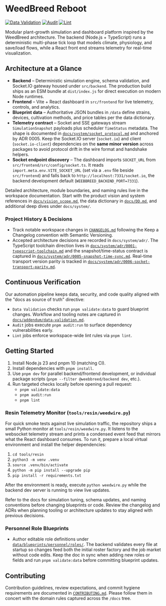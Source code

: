 # WeedBreed Reboot

[![Data Validation](https://github.com/WeedBreed/weebbreed-reboot/actions/workflows/data-validation.yml/badge.svg?branch=main&job=validate)](https://github.com/WeedBreed/weebbreed-reboot/actions/workflows/data-validation.yml)
[![Audit](https://github.com/WeedBreed/weebbreed-reboot/actions/workflows/data-validation.yml/badge.svg?branch=main&job=audit)](https://github.com/WeedBreed/weebbreed-reboot/actions/workflows/data-validation.yml)
[![Lint](https://github.com/WeedBreed/weebbreed-reboot/actions/workflows/data-validation.yml/badge.svg?branch=main&job=lint)](https://github.com/WeedBreed/weebbreed-reboot/actions/workflows/data-validation.yml)

Modular plant-growth simulation and dashboard platform inspired by the WeedBreed
architecture. The backend (Node.js + TypeScript) runs a deterministic
multi-phase tick loop that models climate, physiology, and save/load flows,
while a React front end streams telemetry for real-time visualization.

## Architecture at a Glance

- **Backend** – Deterministic simulation engine, schema validation, and
  Socket.IO gateway housed under `src/backend`. The production build ships as an
  ESM bundle at `dist/index.js` for direct execution on modern Node runtimes.
- **Frontend** – Vite + React dashboard in `src/frontend` for live telemetry,
  controls, and analytics.
- **Blueprint data** – Authoritative JSON bundles in `/data` define strains,
  devices, cultivation methods, and price tables per the data dictionary.
- **Telemetry contract** – Socket and SSE gateways stream
  `SimulationSnapshot` payloads plus scheduler `TimeStatus` metadata. The shape
  is documented in [`docs/system/socket_protocol.md`](docs/system/socket_protocol.md)
  and anchored by ADR 0005. Keep the Socket.IO server (`socket.io`) and client
  (`socket.io-client`) dependencies on the **same minor version** across
  packages to avoid protocol drift in the wire format and handshake helpers.
- **Socket endpoint discovery** – The dashboard imports `SOCKET_URL` from
  `src/frontend/src/config/socket.ts`. It reads `import.meta.env.VITE_SOCKET_URL`
  (set via a `.env` file beside `src/frontend`) and falls back to
  `http://localhost:7331/socket.io`, the backend development default
  (`WEEBBREED_BACKEND_PORT=7331`).

Detailed architecture, module boundaries, and naming rules live in the
workspace documentation. Start with the product vision and system references in
[`docs/vision_scope.md`](docs/vision_scope.md), the data dictionary in
[`docs/DD.md`](docs/DD.md), and additional deep dives under `docs/system/`.

### Project History & Decisions

- Track notable workspace changes in [`CHANGELOG.md`](CHANGELOG.md) following the
  Keep a Changelog convention with Semantic Versioning.
- Accepted architecture decisions are recorded in `docs/system/adr/`. The
  TypeScript toolchain direction lives in
  [`docs/system/adr/0001-typescript-toolchain.md`](docs/system/adr/0001-typescript-toolchain.md)
  and the snapshot/time-status contract is captured in
  [`docs/system/adr/0005-snapshot-time-sync.md`](docs/system/adr/0005-snapshot-time-sync.md).
  Real-time transport version parity is tracked in
  [`docs/system/adr/0006-socket-transport-parity.md`](docs/system/adr/0006-socket-transport-parity.md).

## Continuous Verification

Our automation pipeline keeps data, security, and code quality aligned with the
"docs as source of truth" directive:

- `Data Validation` checks run `pnpm validate:data` to guard blueprint changes.
  Workflow and tooling notes are captured in
  [`docs/addendum/data-validation.md`](docs/addendum/data-validation.md).
- `Audit` jobs execute `pnpm audit:run` to surface dependency vulnerabilities
  early.
- `Lint` jobs enforce workspace-wide lint rules via `pnpm lint`.

## Getting Started

1. Install Node.js 23 and pnpm 10 (matching CI).
2. Install dependencies with `pnpm install`.
3. Use `pnpm dev` for parallel backend/frontend development, or individual
   package scripts (`pnpm --filter @weebbreed/backend dev`, etc.).
4. Run targeted checks locally before opening a pull request:
   - `pnpm validate:data`
   - `pnpm audit:run`
   - `pnpm lint`

### Resin Telemetry Monitor (`tools/resin/weedwire.py`)

For quick smoke tests against live simulation traffic, the repository ships a
small Python monitor at `tools/resin/weedwire.py`. It listens to the websocket
telemetry stream and prints a condensed event feed that mirrors what the React
dashboard consumes. To run it, prepare a local virtual environment and install
the helper dependencies:

1. `cd tools/resin`
2. `python3 -m venv .venv`
3. `source .venv/bin/activate`
4. `python -m pip install --upgrade pip`
5. `pip install -r requirements.txt`

After the environment is ready, execute `python weedwire.py` while the backend
dev server is running to view live updates.

Refer to the docs for simulation tuning, schema updates, and naming conventions
before changing blueprints or code. Review the changelog and ADRs when planning
tooling or architecture updates to stay aligned with previous decisions.

### Personnel Role Blueprints

- Author editable role definitions under
  [`data/blueprints/personnel/roles/`](docs/system/personnel_roles_blueprint.md).
  The backend validates every file at startup so changes feed both the initial
  roster factory and the job market without code edits. Keep the doc in sync
  when adding new roles or fields and run `pnpm validate:data` before
  committing blueprint updates.

## Contributing

Contribution guidelines, review expectations, and commit hygiene requirements
are documented in [`CONTRIBUTING.md`](CONTRIBUTING.md). Please follow them in
concert with the domain rules captured across the `/docs` tree.
